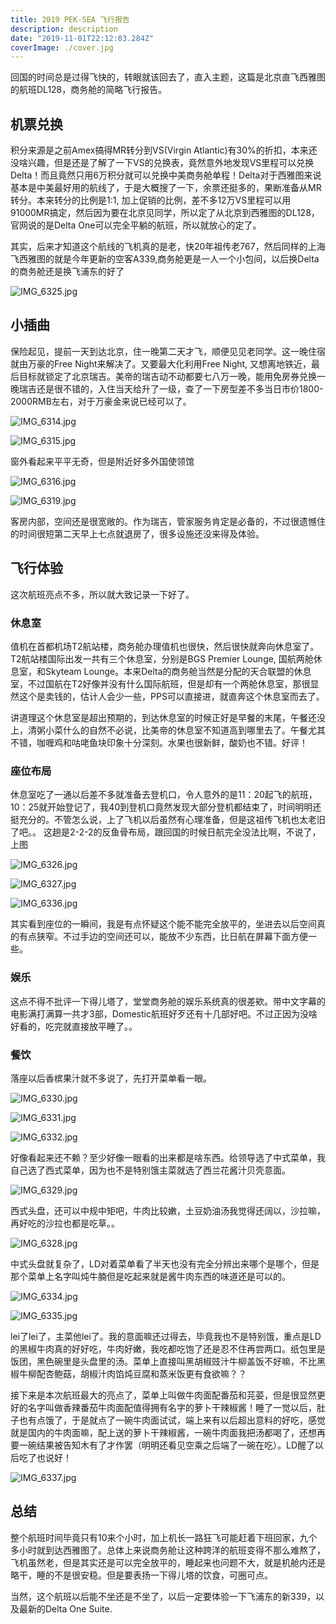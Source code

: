 ```yaml
---
title: 2019 PEK-SEA 飞行报告
description: description
date: "2019-11-01T22:12:03.284Z"
coverImage: ./cover.jpg
---
```


回国的时间总是过得飞快的，转眼就该回去了，直入主题，这篇是北京直飞西雅图的航班DL128，商务舱的简略飞行报告。

## 机票兑换
积分来源是之前Amex搞得MR转分到VS(Virgin Atlantic)有30%的折扣，本来还没啥兴趣，但是还是了解了一下VS的兑换表，竟然意外地发现VS里程可以兑换Delta！而且竟然只用6万积分就可以兑换中美商务舱单程！Delta对于西雅图来说基本是中美最好用的航线了，于是大概搜了一下，余票还挺多的，果断准备从MR转分。本来转分的比例是1:1, 加上促销的比例，差不多12万VS里程可以用91000MR搞定，然后因为要在北京见同学，所以定了从北京到西雅图的DL128，官网说的是Delta One可以完全平躺的航班，所以就放心的定了。

其实，后来才知道这个航线的飞机真的是老，快20年祖传老767，然后同样的上海飞西雅图的就是今年更新的空客A339,商务舱更是一人一个小包间，以后换Delta的商务舱还是换飞浦东的好了

![IMG_6325.jpg](https://i.loli.net/2019/11/13/mz9qS6vMLKwosaD.jpg)

## 小插曲
保险起见，提前一天到达北京，住一晚第二天才飞，顺便见见老同学。这一晚住宿就由万豪的Free Night来解决了。又要最大化利用Free Night, 又想离地铁近，最后目标就锁定了北京瑞吉。美帝的瑞吉动不动都要七八万一晚，能用免房券兑换一晚瑞吉还是很不错的，入住当天给升了一级，查了一下房型差不多当日市价1800-2000RMB左右，对于万豪金来说已经可以了。

![IMG_6314.jpg](https://i.loli.net/2019/11/12/6ajCM1pTSAIlFmy.jpg)

![IMG_6315.jpg](https://i.loli.net/2019/11/12/dChBGxwMnue7qkJ.jpg)

窗外看起来平平无奇，但是附近好多外国使领馆

![IMG_6316.jpg](https://i.loli.net/2019/11/12/GH1KPzvfOjxYTVM.jpg)

![IMG_6319.jpg](https://i.loli.net/2019/11/12/2wI7ORiYsKByFf8.jpg)

客房内部，空间还是很宽敞的。作为瑞吉，管家服务肯定是必备的，不过很遗憾住的时间很短第二天早上七点就退房了，很多设施还没来得及体验。

## 飞行体验

这次航班亮点不多，所以就大致记录一下好了。

### 休息室
值机在首都机场T2航站楼，商务舱办理值机也很快，然后很快就奔向休息室了。T2航站楼国际出发一共有三个休息室，分别是BGS Premier Lounge, 国航两舱休息室，和Skyteam Lounge。本来Delta的商务舱当然是分配的天合联盟的休息室，不过国航在T2好像并没有什么国际航班，但是却有一个两舱休息室，那很显然这个是卖钱的，估计人会少一些，PPS可以直接进，就直奔这个休息室而去了。

讲道理这个休息室是超出预期的，到达休息室的时候正好是早餐的末尾，午餐还没上，清粥小菜什么的自然不必说，比美帝的休息室不知道高到哪里去了。午餐尤其不错，咖喱鸡和咕咾鱼块印象十分深刻。水果也很新鲜，酸奶也不错。好评！

### 座位布局

休息室吃了一通以后差不多就准备去登机口，令人意外的是11：20起飞的航班，10：25就开始登记了，我40到登机口竟然发现大部分登机都结束了，时间明明还挺充分的。不管怎么说，上了飞机以后虽然有心理准备，但是这祖传飞机也太老旧了吧。。 这趟是2-2-2的反鱼骨布局，跟回国的时候日航完全没法比啊，不说了，上图

![IMG_6326.jpg](https://i.loli.net/2019/11/12/KSiB6dVnT9ox3ps.jpg)

![IMG_6327.jpg](https://i.loli.net/2019/11/12/wTdKPnb7hH49Xri.jpg)

![IMG_6336.jpg](https://i.loli.net/2019/11/13/zOx6R8YwXbHWeoc.jpg)

其实看到座位的一瞬间，我是有点怀疑这个能不能完全放平的，坐进去以后空间真的有点狭窄。不过手边的空间还可以，能放不少东西，比日航在屏幕下面方便一些。

### 娱乐

这点不得不批评一下得儿塔了，堂堂商务舱的娱乐系统真的很差欸。带中文字幕的电影满打满算一共才3部，Domestic航班好歹还有十几部好吧。不过正因为没啥好看的，吃完就直接放平睡了。。

### 餐饮

落座以后香槟果汁就不多说了，先打开菜单看一眼。

![IMG_6330.jpg](https://i.loli.net/2019/11/12/yAdgkbKzpLcDPE5.jpg)

![IMG_6331.jpg](https://i.loli.net/2019/11/13/ME4fkaz5xYpW9rS.jpg)

![IMG_6332.jpg](https://i.loli.net/2019/11/13/KWVPCYov6X5zpZ8.jpg)

好像看起来还不赖？至少好像一眼看的出来都是啥东西。给领导选了中式菜单，我自己选了西式菜单，因为也不是特别饿主菜就选了西兰花酱汁贝壳意面。

![IMG_6329.jpg](https://i.loli.net/2019/11/13/rzeosgRTVfqWXlF.jpg)

西式头盘，还可以中规中矩吧，牛肉比较嫩，土豆奶油汤我觉得还阔以，沙拉嘛，再好吃的沙拉也都是吃草。。

![IMG_6328.jpg](https://i.loli.net/2019/11/13/Q8iKU9y2WEJ5G67.jpg)

中式头盘就复杂了，LD对着菜单看了半天也没有完全分辨出来哪个是哪个，但是那个菜单上名字叫炖牛腩但是吃起来就是酱牛肉东西的味道还是可以的。

![IMG_6334.jpg](https://i.loli.net/2019/11/13/uvDqNy3hBjXRAUl.jpg)

![IMG_6335.jpg](https://i.loli.net/2019/11/13/1Kvpx9ywPdrC45n.jpg)

lei了lei了，主菜他lei了。我的意面嘛还过得去，毕竟我也不是特别饿，重点是LD的黑椒牛肉真的好好吃，牛肉好嫩，我吃都吃饱了还是忍不住再尝两口。纸包里是饭团，黑色碗里是头盘里的汤。菜单上直接叫黑胡椒豉汁牛柳盖饭不好嘛，不比黑椒牛柳配杏鲍菇，胡椒汁肉馅炖豆腐和蒸米饭更有食欲嘛？？

接下来是本次航班最大的亮点了，菜单上叫做牛肉面配番茄和芫荽，但是很显然更好的名字叫做香辣番茄牛肉面配值得拥有名字的萝卜干辣椒酱！睡了一觉以后，肚子也有点饿了，于是就点了一碗牛肉面试试，端上来有以后超出意料的好吃，感觉就是国内的牛肉面嘛，配上送的萝卜干辣椒酱，一碗牛肉面我把汤都喝了，还想再要一碗结果被告知木有了才作罢（明明还看见空乘之后端了一碗在吃）。LD醒了以后吃了也说好！

![IMG_6337.jpg](https://i.loli.net/2019/11/13/JkjmGZYrU3uHplh.jpg)

## 总结
整个航班时间毕竟只有10来个小时，加上机长一路狂飞可能赶着下班回家，九个多小时就到达西雅图了。总体上来说商务舱让这种跨洋的航班变得不那么难熬了，飞机虽然老，但是其实还是可以完全放平的，睡起来也问题不大，就是机舱内还是略干，睡的不是很安稳。但是要表扬一下得儿塔的饮食，可圈可点。

当然，这个航班以后能不坐还是不坐了，以后一定要体验一下飞浦东的新339，以及最新的Delta One Suite.
